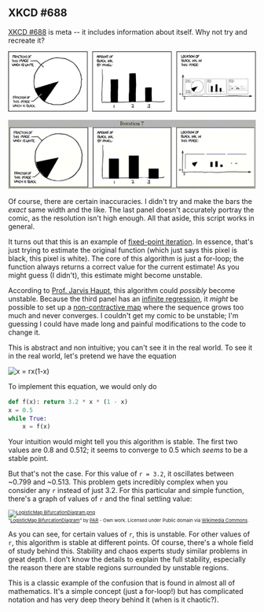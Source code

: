 
## XKCD #688
[XKCD #688] is meta -- it includes information about itself. Why not try and
recreate it?

![xkcd comic](self_description.png)

![animation](out.gif)

Of course, there are certain inaccuracies. I didn't try and make the bars the
*exact* same width and the like. The last panel doesn't accurately portray the
comic, as the resolution isn't high enough. All that aside, this script works
in general.

It turns out that this is an example of [fixed-point iteration]. In essence,
that's just trying to estimate the original function (which just says this
pixel is black, this pixel is white). The core of this algorithm is just a
for-loop; the function always returns a correct value for the current estimate!
As you might guess (I didn't), this estimate might become unstable.

According to [Prof. Jarvis Haupt], this algorithm could *possibly* become
unstable. Because the third panel has an [infinite regression], it *might* be
possible to set up a [non-contractive map] where the sequence grows too much and
never converges. I couldn't get my comic to be unstable; I'm guessing I could
have made long and painful modifications to the code to change it.

[Prof. Jarvis Haupt]:http://www.ece.umn.edu/~jdhaupt/

This is abstract and non intuitive; you can't see it in the real world. To see
it in the real world, let's pretend we have the equation

![x = r*x*(1-x)](https://upload.wikimedia.org/math/a/3/3/a333fd3f242146b32e439812cf2b00fb.png)

To implement this equation, we would only do

```python
def f(x): return 3.2 * x * (1 - x)
x = 0.5
while True:
    x = f(x)
```

Your intuition would might tell you this algorithm is stable. The first two
values are 0.8 and 0.512; it seems to converge to 0.5 which *seems* to be a
stable point.

But that's not the case. For this value of `r = 3.2`, it oscillates between
~0.799 and ~0.513. This problem gets incredibly complex when you consider any
`r` instead of just 3.2. For this particular and simple function, there's a
graph of values of `r` and the final settling value:

<p style="font-size:7pt"><a href="https://commons.wikimedia.org/wiki/File:LogisticMap_BifurcationDiagram.png#mediaviewer/File:LogisticMap_BifurcationDiagram.png"><img src="https://upload.wikimedia.org/wikipedia/commons/thumb/7/7d/LogisticMap_BifurcationDiagram.png/1200px-LogisticMap_BifurcationDiagram.png" alt="LogisticMap BifurcationDiagram.png"></a>
<br>"<a href="https://commons.wikimedia.org/wiki/File:LogisticMap_BifurcationDiagram.png#mediaviewer/File:LogisticMap_BifurcationDiagram.png">LogisticMap BifurcationDiagram</a>" by <a href="//commons.wikimedia.org/wiki/User:PAR" title="User:PAR">PAR</a> - <span class="int-own-work">Own work</span>. Licensed under Public domain via <a href="//commons.wikimedia.org/wiki/">Wikimedia Commons</a>.
</p>

As you can see, for certain values of `r`, this is unstable. For other values of
`r`, this algorithm is stable at different points. Of course, there's a whole
field of study behind this. Stability and chaos experts study similar problems
in great depth. I don't know the details to explain the full stability,
especially the reason there are stable regions surrounded by unstable regions.

This is a classic example of the confusion that is found in almost all of
mathematics. It's a simple concept (just a for-loop!) but has complicated
notation and has very deep theory behind it (when is it chaotic?).

[infinite regression]:http://en.wikipedia.org/wiki/Infinite_regress
[non-contractive map]:https://en.wikipedia.org/wiki/Contraction_mapping
[fixed-point iteration]:https://en.wikipedia.org/wiki/Fixed-point_iteration
[XKCD #688]:https://xkcd.com/688/
